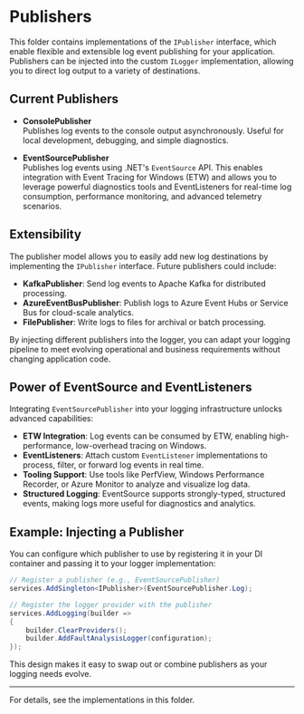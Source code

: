 # Publishers

This folder contains implementations of the `IPublisher` interface, which enable flexible and extensible log event publishing for your application. Publishers can be injected into the custom `ILogger` implementation, allowing you to direct log output to a variety of destinations.

## Current Publishers

- **ConsolePublisher**  
  Publishes log events to the console output asynchronously. Useful for local development, debugging, and simple diagnostics.

- **EventSourcePublisher**  
  Publishes log events using .NET's `EventSource` API. This enables integration with Event Tracing for Windows (ETW) and allows you to leverage powerful diagnostics tools and EventListeners for real-time log consumption, performance monitoring, and advanced telemetry scenarios.

## Extensibility

The publisher model allows you to easily add new log destinations by implementing the `IPublisher` interface. Future publishers could include:

- **KafkaPublisher**: Send log events to Apache Kafka for distributed processing.
- **AzureEventBusPublisher**: Publish logs to Azure Event Hubs or Service Bus for cloud-scale analytics.
- **FilePublisher**: Write logs to files for archival or batch processing.

By injecting different publishers into the logger, you can adapt your logging pipeline to meet evolving operational and business requirements without changing application code.

## Power of EventSource and EventListeners

Integrating `EventSourcePublisher` into your logging infrastructure unlocks advanced capabilities:

- **ETW Integration**: Log events can be consumed by ETW, enabling high-performance, low-overhead tracing on Windows.
- **EventListeners**: Attach custom `EventListener` implementations to process, filter, or forward log events in real time.
- **Tooling Support**: Use tools like PerfView, Windows Performance Recorder, or Azure Monitor to analyze and visualize log data.
- **Structured Logging**: EventSource supports strongly-typed, structured events, making logs more useful for diagnostics and analytics.

## Example: Injecting a Publisher

You can configure which publisher to use by registering it in your DI container and passing it to your logger implementation:

```csharp
// Register a publisher (e.g., EventSourcePublisher)
services.AddSingleton<IPublisher>(EventSourcePublisher.Log);

// Register the logger provider with the publisher
services.AddLogging(builder =>
{
    builder.ClearProviders();
    builder.AddFaultAnalysisLogger(configuration);
});
```

This design makes it easy to swap out or combine publishers as your logging needs evolve.

---
For details, see the implementations in this folder.